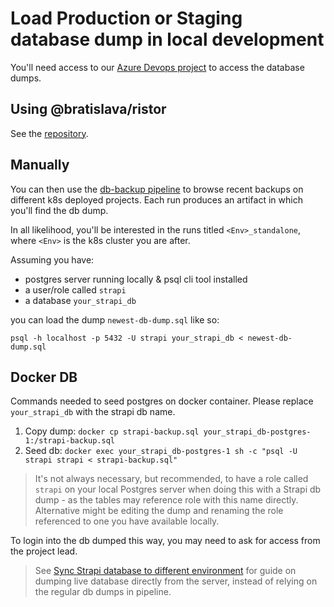 # Load Production or Staging database dump in local development

You'll need access to our [Azure Devops project](https://dev.azure.com/bratislava-innovation/Inovacie) to access the database dumps.

## Using @bratislava/ristor

See the [repository](https://github.com/bratislava/ristor).

## Manually

You can then use the [db-backup pipeline](https://dev.azure.com/bratislava-innovation/Inovacie/_build?definitionId=28) to browse recent backups on different k8s deployed projects. Each run produces an artifact in which you'll find the db dump.

In all likelihood, you'll be interested in the runs titled `<Env>_standalone`, where `<Env>` is the k8s cluster you are after.

Assuming you have:

- postgres server running locally & psql cli tool installed
- a user/role called `strapi`
- a database `your_strapi_db`

you can load the dump `newest-db-dump.sql` like so:

```
psql -h localhost -p 5432 -U strapi your_strapi_db < newest-db-dump.sql
```

## Docker DB
Commands needed to seed postgres on docker container. Please replace `your_strapi_db` with the strapi db name.

1. Copy dump:
   `docker cp strapi-backup.sql your_strapi_db-postgres-1:/strapi-backup.sql`
2. Seed db:
   `docker exec your_strapi_db-postgres-1 sh -c "psql -U strapi strapi < strapi-backup.sql"`

> It's not always necessary, but recommended, to have a role called `strapi` on your local Postgres server when doing this with a Strapi db dump - as the tables may reference role with this name directly. Alternative might be editing the dump and renaming the role referenced to one you have available locally.

To login into the db dumped this way, you may need to ask for access from the project lead.

> See [Sync Strapi database to different environment](./sync-strapi-db-to-different-env.md) for guide on dumping live database directly from the server, instead of relying on the regular db dumps in pipeline.
